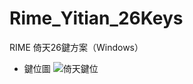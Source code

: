 # Rime_Yitian_26Keys
RIME 倚天26鍵方案（Windows）

- 鍵位圖
  ![倚天鍵位](https://user-images.githubusercontent.com/33840759/129006031-ba7e1b72-7a5f-4d84-8bf8-8fd45d92310d.jpg)

